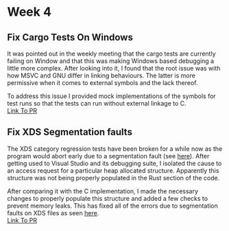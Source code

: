 # Week 4

## Fix Cargo Tests On Windows 
It was pointed out in the weekly meeting that the cargo tests are currently failing on Window and that this was making Windows based debugging a little more complex. After looking into it, I found that the root issue was with how MSVC and GNU differ in linking behaviours. The latter is more permissive when it comes to external symbols and the lack thereof.

To address this issue I provided mock implementations of the symbols for test runs so that the tests can run without external linkage to C.<br>
[Link To PR](https://github.com/CCExtractor/ccextractor/pull/1704)

## Fix XDS Segmentation faults
The XDS category regression tests have been broken for a while now as the program would abort early due to a segmentation fault (see [here](https://sampleplatform.ccextractor.org/test/5794)). After getting used to Visual Studio and its debugging suite, I isolated the cause to an access request for a particular heap allocated structure. Apparently this structure was not being properly populated in the Rust section of the code.

After comparing it with the C implementation, I made the necessary changes to properly populate this structure and added a few checks to prevent memory leaks. This has fixed all of the errors due to segmentation faults on XDS files as seen [here](https://sampleplatform.ccextractor.org/test/5846).<br>
[Link To PR](https://github.com/CCExtractor/ccextractor/pull/1707)
